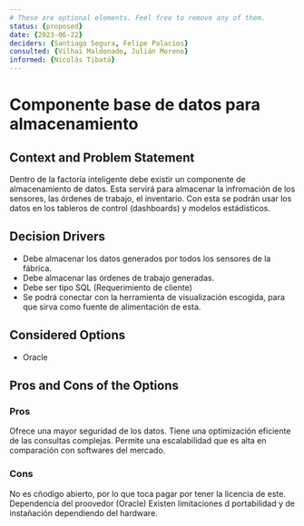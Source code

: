 ```yaml
---
# These are optional elements. Feel free to remove any of them.
status: {proposed}
date: {2023-06-22}
deciders: {Santiago Segura, Felipe Palacios}
consulted: {Vilhai Maldonado, Julián Moreno}
informed: {Nicolás Tibatá}
---
```

# Componente base de datos para almacenamiento

## Context and Problem Statement

Dentro de la factoría inteligente debe existir un componente de almacenamiento de datos. Esta servirá para almacenar la infromación de los sensores, las órdenes de trabajo, el inventario. Con esta se podrán usar los datos en los tableros de control (dashboards) y modelos estádisticos. 

<!-- This is an optional element. Feel free to remove. -->
## Decision Drivers

* Debe almacenar los datos generados por todos los sensores de la fábrica. 
* Debe almacenar las órdenes de trabajo generadas. 
* Debe ser tipo SQL (Requerimiento de cliente)
* Se podrá conectar con la herramienta de visualización escogida, para que sirva como fuente de alimentación de esta. 

## Considered Options

* Oracle


<!-- This is an optional element. Feel free to remove. -->

## Pros and Cons of the Options

### Pros


Ofrece una mayor seguridad de los datos. 
Tiene una optimización eficiente de las consultas complejas. 
Permite una escalabilidad  que  es alta en comparación con softwares del  mercado. 

### Cons

No es cñodigo abierto, por lo que toca pagar  por tener la licencia de este. 
Dependencia del proovedor (Oracle)
Existen limitaciones d portabilidad y de instañación dependiendo del hardware. 

